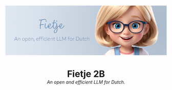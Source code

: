 <p align="center">
  <img src="img/fietje-2b-banner.png" alt="Banner Image">
</p>

<div style="margin:auto; text-align:center" align="center">
<h1 style="margin-bottom: 0">Fietje 2B</h1>
<em>An open and efficient LLM for Dutch.</em>
</div>

